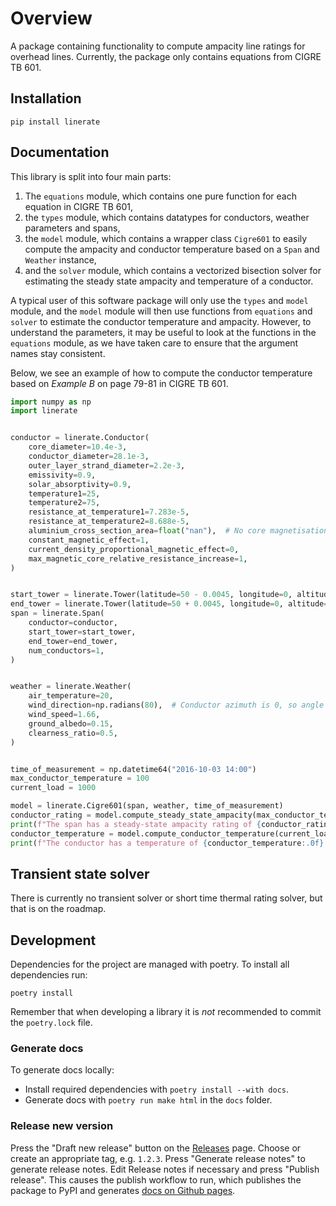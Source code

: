 # Overview

A package containing functionality to compute ampacity line ratings for overhead lines.
Currently, the package only contains equations from CIGRE TB 601.

## Installation

```raw
pip install linerate
```

## Documentation

This library is split into four main parts:

 1. The `equations` module, which contains one pure function for each equation in CIGRE TB 601,
 2. the `types` module, which contains datatypes for conductors, weather parameters and spans,
 3. the `model` module, which contains a wrapper class `Cigre601` to easily compute the ampacity and conductor temperature based on a `Span` and `Weather` instance,
 4. and the `solver` module, which contains a vectorized bisection solver for estimating the steady state ampacity and temperature of a conductor.

A typical user of this software package will only use the `types` and `model` module,
and the `model` module will then use functions from `equations` and `solver` to estimate the conductor temperature and ampacity. However, to understand the parameters, it may be useful to look at the functions
in the `equations` module, as we have taken care to ensure that the argument names stay consistent.

Below, we see an example of how to compute the conductor temperature based on *Example B* on page 79-81 in CIGRE TB 601.

```python
import numpy as np
import linerate


conductor = linerate.Conductor(
    core_diameter=10.4e-3,
    conductor_diameter=28.1e-3,
    outer_layer_strand_diameter=2.2e-3,
    emissivity=0.9,
    solar_absorptivity=0.9,
    temperature1=25,
    temperature2=75,
    resistance_at_temperature1=7.283e-5,
    resistance_at_temperature2=8.688e-5,
    aluminium_cross_section_area=float("nan"),  # No core magnetisation loss
    constant_magnetic_effect=1,
    current_density_proportional_magnetic_effect=0,
    max_magnetic_core_relative_resistance_increase=1,
)


start_tower = linerate.Tower(latitude=50 - 0.0045, longitude=0, altitude=500 - 88)
end_tower = linerate.Tower(latitude=50 + 0.0045, longitude=0, altitude=500 + 88)
span = linerate.Span(
    conductor=conductor,
    start_tower=start_tower,
    end_tower=end_tower,
    num_conductors=1,
)


weather = linerate.Weather(
    air_temperature=20,
    wind_direction=np.radians(80),  # Conductor azimuth is 0, so angle of attack is 80
    wind_speed=1.66,
    ground_albedo=0.15,
    clearness_ratio=0.5,
)


time_of_measurement = np.datetime64("2016-10-03 14:00")
max_conductor_temperature = 100
current_load = 1000

model = linerate.Cigre601(span, weather, time_of_measurement)
conductor_rating = model.compute_steady_state_ampacity(max_conductor_temperature)
print(f"The span has a steady-state ampacity rating of {conductor_rating:.0f} A if the maximum temperature is {max_conductor_temperature} °C")
conductor_temperature = model.compute_conductor_temperature(current_load)
print(f"The conductor has a temperature of {conductor_temperature:.0f} °C when operated at {current_load} A")
```

## Transient state solver

There is currently no transient solver or short time thermal rating solver, but that is on the roadmap.

## Development

Dependencies for the project are managed with poetry.
To install all dependencies run:

```raw
poetry install
```

Remember that when developing a library it is *not* recommended to
commit the `poetry.lock` file.

### Generate docs
To generate docs locally:
- Install required dependencies with `poetry install --with docs`.
- Generate docs with `poetry run make html` in the `docs` folder.

### Release new version
Press the "Draft new release" button on the [Releases](https://github.com/statnett/linerate/releases) page.
Choose or create an appropriate tag, e.g. `1.2.3`.
Press "Generate release notes" to generate release notes.
Edit Release notes if necessary and press "Publish release".
This causes the publish workflow to run, which publishes the package to PyPI and generates [docs on Github pages](https://statnett.github.io/linerate/).
